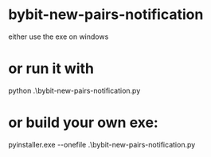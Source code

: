 # bybit-new-pairs-notification
either use the exe on windows

# or run it with 
python .\bybit-new-pairs-notification.py

# or build your own exe:
pyinstaller.exe --onefile .\bybit-new-pairs-notification.py
